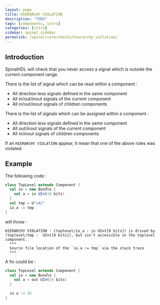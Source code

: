 ```yaml
---
layout: page
title: HIERARCHY VIOLATION
description: "TODO"
tags: [components, intro]
categories: [intro]
sidebar: spinal_sidebar
permalink: /spinal/core/checks/hierarchy_violation/
---
```



## Introduction
SpinalHDL will check that you never access a signal which is outside the current component range.

There is the list of signal which can be read within a component :

- All direction less signals defined in the same component
- All in/out/inout signals of the current component
- All in/out/inout signals of children components

There is the list of signals which can be assigned within a component :

- All direction less signals defined in the same component
- All out/inout signals of the current component
- All in/inout signals of children components

If an `HIERARCHY VIOLATION` appear, it mean that one of the above rules was violated.

## Example

The following code :

```scala
class TopLevel extends Component {
  val io = new Bundle {
    val a = in UInt(8 bits)
  }
  val tmp = U"x42"
  io.a := tmp
}
```

will throw :

```
HIERARCHY VIOLATION : (toplevel/io_a : in UInt[8 bits]) is drived by (toplevel/tmp :  UInt[8 bits]), but isn't accessible in the toplevel component.
  ***
  Source file location of the `io.a := tmp` via the stack trace
  ***
```

A fix could be :

```scala
class TopLevel extends Component {
  val io = new Bundle {
    val a = out UInt(8 bits)
  }

  io.a := 42
}
```
